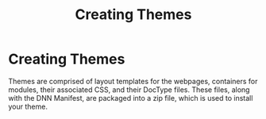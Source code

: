 ﻿---
uid: designers-creating-themes-overview
locale: en
title: Creating Themes
dnneditions: DNN Platform,Evoq Content,Evoq Engage
dnnversion: 09.02.00
---

# Creating Themes

Themes are comprised of layout templates for the webpages, containers for modules, their associated CSS, and their DocType files. These files, along with the DNN Manifest, are packaged into a zip file, which is used to install your theme.
